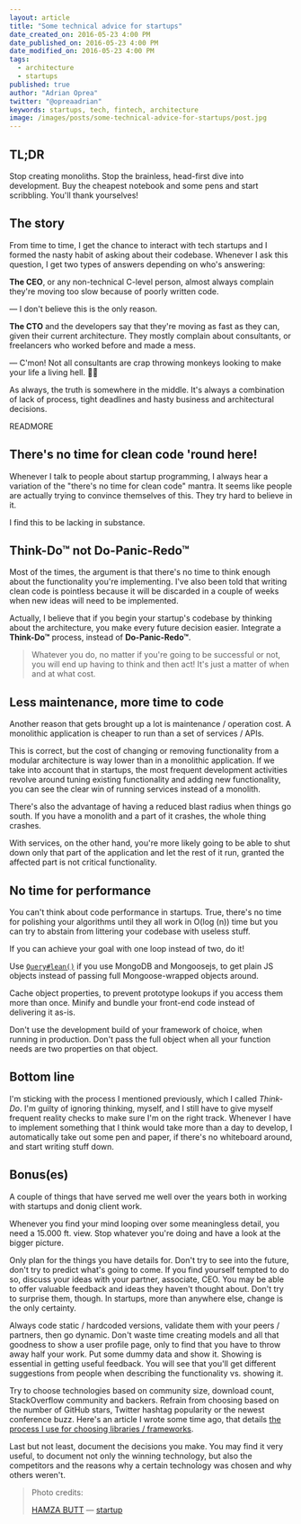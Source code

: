 ```yaml
---
layout: article
title: "Some technical advice for startups"
date_created_on: 2016-05-23 4:00 PM
date_published_on: 2016-05-23 4:00 PM
date_modified_on: 2016-05-23 4:00 PM
tags:
  - architecture
  - startups
published: true
author: "Adrian Oprea"
twitter: "@opreaadrian"
keywords: startups, tech, fintech, architecture
image: /images/posts/some-technical-advice-for-startups/post.jpg
---
```


## TL;DR

Stop creating monoliths. Stop the brainless, head-first dive into development. Buy the cheapest notebook and some pens and start scribbling. You'll thank yourselves!

## The story

From time to time, I get the chance to interact with tech startups and I formed the nasty habit of asking about their codebase. Whenever I ask this question, I get two types of answers depending on who's answering:

**The CEO**, or any non-technical C-level person, almost always complain they're moving too slow because of poorly written code.

&mdash; I don't believe this is the only reason.

**The CTO** and the developers say that they're moving as fast as they can, given their current architecture. They mostly complain about
consultants, or freelancers who worked before and made a mess.

&mdash; C'mon! Not all consultants are crap throwing monkeys looking to make your life a living hell. 🐒💩

As always, the truth is somewhere in the middle. It's always a combination of lack of process, tight deadlines and hasty business and
architectural decisions.

READMORE

## There's no time for clean code 'round here!

Whenever I talk to people about startup programming, I always hear a variation of the "there's no time for clean code" mantra. It seems like people are actually trying to convince themselves of this. They try hard to believe in it.

I find this to be lacking in substance.

## Think-Do&#8482; not Do-Panic-Redo&#8482;

Most of the times, the argument is that there's no time to think enough about the functionality you're implementing. I've also been told that writing clean code is pointless because it will be discarded in a couple of weeks when new ideas will need to be implemented.

Actually, I believe that if you begin your startup's codebase by thinking about the architecture, you make every future decision easier. Integrate a **Think-Do&#8482;** process, instead of **Do-Panic-Redo&#8482;**.

> Whatever you do, no matter if you're going to be successful or not, you will end up having to think and then act!
> It's just a matter of when and at what cost.

## Less maintenance, more time to code
Another reason that gets brought up a lot is maintenance / operation cost. A monolithic application is cheaper to run than a set of services / APIs.

This is correct, but the cost of changing or removing functionality from a modular architecture is way lower than in a monolithic application.
If we take into account that in startups, the most frequent development activities revolve around tuning existing functionality and adding new functionality, you can see the clear win of running services instead of a monolith.

There's also the advantage of having a reduced blast radius when things go south. If you have a monolith and a part of it crashes, the whole thing crashes.

With services, on the other hand, you're more likely going to be able to shut down only that part of the application and let the rest of it run, granted the affected part is not critical functionality.

## No time for performance

You can't think about code performance in startups. True, there's no time for polishing your algorithms until they all work in O(log (n)) time but you can try to abstain from littering your codebase with useless stuff.

If you can achieve your goal with one loop instead of two, do it!

Use [`Query#lean()`](http://mongoosejs.com/docs/api.html#query_Query-lean) if you use MongoDB and Mongoosejs, to get plain JS objects instead of passing full Mongoose-wrapped objects around.

Cache object properties, to prevent prototype lookups if you access them more than once. Minify and bundle your front-end code instead of delivering it as-is.

Don't use the development build of your framework of choice, when running in production. Don't pass the full object when all your function needs are two properties on that object.

## Bottom line

I'm sticking with the process I mentioned previously, which I called *Think-Do*. I'm guilty of ignoring thinking, myself, and I still have to give myself frequent reality checks to make sure I'm on the right track. Whenever I have to implement something that I think would take more than a day to develop, I automatically take out some pen and paper, if there's no whiteboard around, and start writing stuff down.

## Bonus(es)

A couple of things that have served me well over the years both in working with startups and donig client work.

Whenever you find your mind looping over some meaningless detail, you need a 15.000 ft. view. Stop whatever you're doing and have a look at the bigger picture.

Only plan for the things you have details for. Don't try to see into the future, don't try to predict what's going to come. If you find yourself tempted to do so, discuss your ideas with your partner, associate, CEO. You may be able to offer valuable feedback and ideas they haven't thought about. Don't try to surprise them, though. In startups, more than anywhere else, change is the only certainty.

Always code static / hardcoded versions, validate them with your peers / partners, then go dynamic. Don't waste time creating models and all that goodness to show a user profile page, only to find that you have to throw away half your work. Put some dummy data and show it. Showing is essential in getting useful feedback. You will see that you'll get different suggestions from people when describing the functionality vs. showing it.

Try to choose technologies based on community size, download count, StackOverflow community and backers. Refrain from choosing based on the number of GitHub stars, Twitter hashtag popularity or the newest conference buzz. Here's an article I wrote some time ago, that details [the process I use for choosing libraries / frameworks](/blog/top-5-things-to-consider-when-choosing-a-new-technology/).

Last but not least, document the decisions you make. You may find it very useful, to document not only the winning technology, but also the competitors and the reasons why a certain technology was chosen and why others weren't.

> Photo credits:
>
> [HAMZA BUTT](https://www.flickr.com/photos/141735806@N08/) &mdash; [startup](https://flic.kr/p/Ub2RKU)
